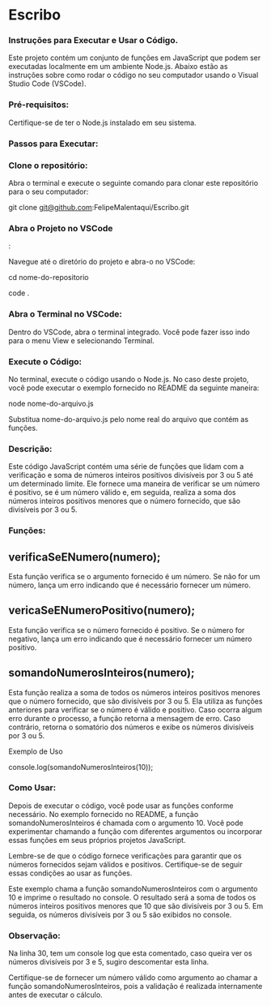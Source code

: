 # Escribo
<h3>Instruções para Executar e Usar o Código.</h3>

Este projeto contém um conjunto de funções em JavaScript que podem ser executadas localmente em um ambiente Node.js. Abaixo estão as instruções sobre como rodar o código no seu computador usando o Visual Studio Code (VSCode).

<h3>Pré-requisitos:</h3>

Certifique-se de ter o Node.js instalado em seu sistema.

<h3>Passos para Executar:</h3>

<h3>Clone o repositório:</h3>

Abra o terminal e execute o seguinte comando para clonar este repositório para o seu computador:

git clone git@github.com:FelipeMalentaqui/Escribo.git
<h3>Abra o Projeto no VSCode</h3>:

Navegue até o diretório do projeto e abra-o no VSCode:

cd nome-do-repositorio

code .

<h3>Abra o Terminal no VSCode:</h3>

Dentro do VSCode, abra o terminal integrado. Você pode fazer isso indo para o menu View e selecionando Terminal.

<h3>Execute o Código:</h3>

No terminal, execute o código usando o Node.js. No caso deste projeto, você pode executar o exemplo fornecido no README da seguinte maneira:

node nome-do-arquivo.js

Substitua nome-do-arquivo.js pelo nome real do arquivo que contém as funções.

<h3>Descrição:</h3>

Este código JavaScript contém uma série de funções que lidam com a verificação e soma de números inteiros positivos divisíveis por 3 ou 5 até um determinado limite. Ele fornece uma maneira de verificar se um número é positivo, se é um número válido e, em seguida, realiza a soma dos números inteiros positivos menores que o número fornecido, que são divisíveis por 3 ou 5.

<h3>Funções:</h3>

<h2>verificaSeENumero(numero);</h2>

Esta função verifica se o argumento fornecido é um número. Se não for um número, lança um erro indicando que é necessário fornecer um número.

<h2>vericaSeENumeroPositivo(numero);</h2>

Esta função verifica se o número fornecido é positivo. Se o número for negativo, lança um erro indicando que é necessário fornecer um número positivo.

<h2>somandoNumerosInteiros(numero);</h2>

Esta função realiza a soma de todos os números inteiros positivos menores que o número fornecido, que são divisíveis por 3 ou 5. Ela utiliza as funções anteriores para verificar se o número é válido e positivo. Caso ocorra algum erro durante o processo, a função retorna a mensagem de erro. Caso contrário, retorna o somatório dos números e exibe os números divisíveis por 3 ou 5.

Exemplo de Uso

console.log(somandoNumerosInteiros(10));

<h3>Como Usar:</h3>

Depois de executar o código, você pode usar as funções conforme necessário. No exemplo fornecido no README, a função somandoNumerosInteiros é chamada com o argumento 10. Você pode experimentar chamando a função com diferentes argumentos ou incorporar essas funções em seus próprios projetos JavaScript.

Lembre-se de que o código fornece verificações para garantir que os números fornecidos sejam válidos e positivos. Certifique-se de seguir essas condições ao usar as funções.

Este exemplo chama a função somandoNumerosInteiros com o argumento 10 e imprime o resultado no console. O resultado será a soma de todos os números inteiros positivos menores que 10 que são divisíveis por 3 ou 5. Em seguida, os números divisíveis por 3 ou 5 são exibidos no console.

<h3>Observação:</h3> 
Na linha 30, tem um console log que esta comentado, caso queira ver os números divisíveis por 3 e 5, sugiro descomentar esta linha.

Certifique-se de fornecer um número válido como argumento ao chamar a função somandoNumerosInteiros, pois a validação é realizada internamente antes de executar o cálculo.
